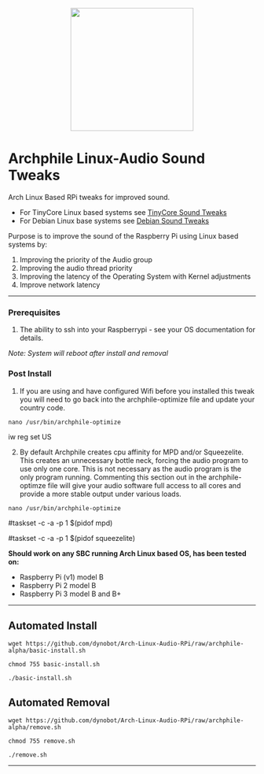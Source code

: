 
<p align="center">
  <img width="250" height="250" src="https://github.com/dynobot/Arch-Linux-Audio-RPi/blob/archphile-alpha/images/dbaudio.png">
</p>

# Archphile Linux-Audio Sound Tweaks
Arch Linux Based RPi tweaks for improved sound. 
- For TinyCore Linux based systems see [TinyCore Sound Tweaks](https://github.com/dynobot/TinyCore-Sound-Adjustments)
- For Debian Linux base systems see [Debian Sound Tweaks](https://github.com/dynobot/Linux-Audio-Adjustments)

 Purpose is to improve the sound of the Raspberry Pi using Linux based systems by:
 1) Improving the priority of the Audio group
 2) Improving the audio thread priority
 3) Improving the latency of the Operating System with Kernel adjustments
 4) Improve network latency
 ______________________________________________________________________________________________________________________________
 ### Prerequisites 
 1) The ability to ssh into your Raspberrypi - see your OS documentation for details.
 
 *Note: System will reboot after install and removal*
 
 ### Post Install
 1) If you are using and have configured Wifi before you installed this tweak you will need to go back into the archphile-optimize file and update your country code.
 
`nano /usr/bin/archphile-optimize` 

iw reg set US

 2) By default Archphile creates cpu affinity for MPD and/or Squeezelite. This creates an unnecessary bottle neck, forcing the audio program to use only one core. This is not necessary as the audio program is the only program running. Commenting this section out in the archphile-optimze file will give your audio software full access to all cores and provide a more stable output under various loads.
 
`nano /usr/bin/archphile-optimize` 

#taskset -c -a -p 1 $(pidof mpd)

#taskset -c -a -p 1 $(pidof squeezelite)

**Should work on any SBC running Arch Linux based OS, has been tested on:**

- Raspberry Pi (v1) model B
- Raspberry Pi 2 model B
- Raspberry Pi 3 model B and B+


 ______________________________________________________________________________________________________________________________
 ## Automated Install
 `wget https://github.com/dynobot/Arch-Linux-Audio-RPi/raw/archphile-alpha/basic-install.sh`
 
 `chmod 755 basic-install.sh`
 
 `./basic-install.sh`
 
 ## Automated Removal
 `wget https://github.com/dynobot/Arch-Linux-Audio-RPi/raw/archphile-alpha/remove.sh`
 
 `chmod 755 remove.sh`
 
 `./remove.sh`
 
 ____________________________________________________________________________________________________________________________


